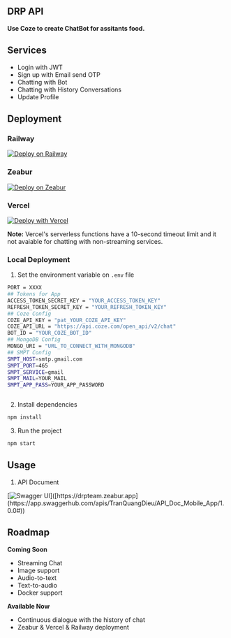 ## DRP API 

**Use Coze to create ChatBot for assitants food.**


## Services
- Login with JWT
- Sign up with Email send OTP
- Chatting with Bot
- Chatting with History Conversations
- Update Profile

## Deployment
### Railway
[![Deploy on Railway](https://railway.app/button.svg)](https://drpteam.up.railway.app)


### Zeabur
[![Deploy on Zeabur](https://zeabur.com/button.svg)](https://drpteam.zeabur.app)

### Vercel
[![Deploy with Vercel](https://vercel.com/button)](https://drpteam.vercel.app)

**Note:** Vercel's serverless functions have a 10-second timeout limit and it not avaiable for chatting with non-streaming services.


### Local Deployment
1. Set the environment variable on `.env` file
```bash
PORT = XXXX
## Tokens for App
ACCESS_TOKEN_SECRET_KEY = "YOUR_ACCESS_TOKEN_KEY"
REFRESH_TOKEN_SECRET_KEY = "YOUR_REFRESH_TOKEN_KEY"
## Coze Config
COZE_API_KEY = "pat_YOUR_COZE_API_KEY"
COZE_API_URL = "https://api.coze.com/open_api/v2/chat"
BOT_ID = "YOUR_COZE_BOT_ID"
## MongoDB Config
MONGO_URI = "URL_TO_CONNECT_WITH_MONGODB"
## SMPT Config
SMPT_HOST=smtp.gmail.com
SMPT_PORT=465
SMPT_SERVICE=gmail
SMPT_MAIL=YOUR_MAIL
SMPT_APP_PASS=YOUR_APP_PASSWORD



```

2. Install dependencies 
```bash
npm install
```

3. Run the project
```bash
npm start
```

## Usage
1. API Document 

[![Swagger UI](https://raw.githubusercontent.com/swagger-api/swagger.io/wordpress/images/assets/SW-logo-clr.png")]([https://drpteam.zeabur.app](https://app.swaggerhub.com/apis/TranQuangDieu/API_Doc_Mobile_App/1.0.0#))

## Roadmap
**Coming Soon**
*   Streaming Chat
*   Image support
*   Audio-to-text
*   Text-to-audio
*   Docker support

**Available Now**
*   Continuous dialogue with the history of chat
*   Zeabur & Vercel & Railway deployment

